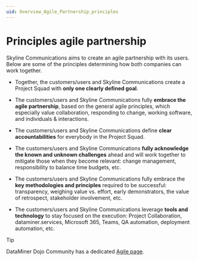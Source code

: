```yaml
---
uid: Overview_Agile_Partnership_principles
---
```


# Principles agile partnership

Skyline Communications aims to create an agile partnership with its users. Below are some of the principles determining how both companies can work together.

- Together, the customers/users and Skyline Communications create a Project Squad with **only one clearly defined goal**.

- The customers/users and Skyline Communications fully **embrace the agile partnership**, based on the general agile principles, which especially value collaboration, responding to change, working software, and individuals & interactions.

- The customers/users and Skyline Communications define **clear accountabilities** for everybody in the Project Squad.

- The customers/users and Skyline Communications **fully acknowledge the known and unknown challenges** ahead and will work together to mitigate those when they become relevant: change management, responsibility to balance time budgets, etc.

- The customers/users and Skyline Communications fully embrace the **key methodologies and principles** required to be successful: transparency, weighing value vs. effort, early demonstrators, the value of retrospect, stakeholder involvement, etc.

- The customers/users and Skyline Communications leverage **tools and technology** to stay focused on the execution: Project Collaboration, dataminer.services, Microsoft 365, Teams, QA automation, deployment automation, etc.

> [!TIP]
> DataMiner Dojo Community has a dedicated [Agile page](https://community.dataminer.services/agile-webspace/).
